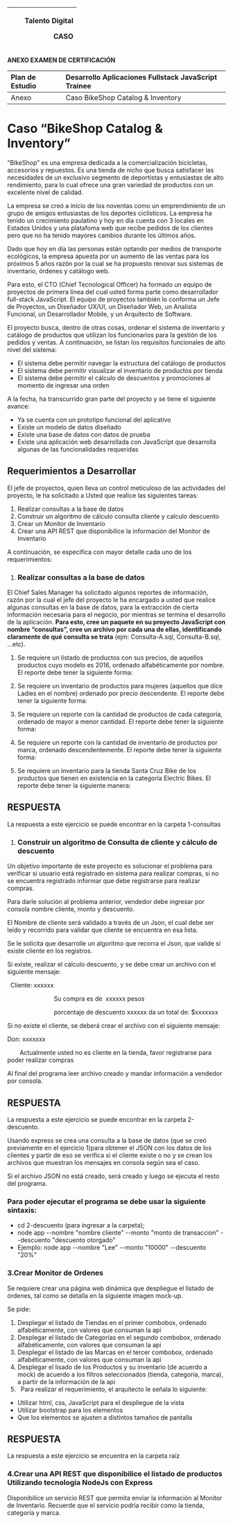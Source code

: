 ﻿|||<p>Talento Digital</p><p>CASO</p>|
| :- | :-: | -: |

**ANEXO EXAMEN DE CERTIFICACIÓN**

|Plan de Estudio|Desarrollo Aplicaciones Fullstack JavaScript Trainee|
| :- | :- |
|Anexo|Caso BikeShop Catalog & Inventory|
# Caso “BikeShop Catalog & Inventory”

“BikeShop” es una empresa dedicada a la comercialización bicicletas, accesorios y repuestos. Es una tienda de nicho que busca satisfacer las necesidades de un exclusivo segmento de deportistas y entusiastas de alto rendimiento, para lo cual ofrece una gran variedad de productos con un excelente nivel de calidad.

La empresa se creó a inicio de los noventas como un emprendimiento de un grupo de amigos entusiastas de los deportes ciclísticos. La empresa ha tenido un crecimiento paulatino y hoy en día cuenta con 3 locales en Estados Unidos y una platafoma web que recibe pedidos de los clientes pero que no ha tenido mayores cambios durante los últimos años.

Dado que hoy en día las personas están optando por medios de transporte ecológicos, la empresa apuesta por un aumento de las ventas para los próximos 5 años razón por la cual se ha propuesto renovar sus sistemas de inventario, órdenes y catálogo web.

Para esto, el CTO (Chief Tecnological Officer) ha formado un equipo de proyectos de primera línea del cual usted forma parte como desarrollador full-stack JavaScript. El equipo de proyectos también lo conforma un Jefe de Proyectos, un Diseñador UX/UI, un Diseñador Web, un Analista Funcional, un Desarrollador Mobile, y un Arquitecto de Software.

El proyecto busca, dentro de otras cosas, ordenar el sistema de inventario y catálogo de productos que utilizan los funcionarios para la gestión de los pedidos y ventas. A continuación, se listan los requisitos funcionales de alto nivel del sistema:

- El sistema debe permitir navegar la estructura del catálogo de productos
- El sistema debe permitir visualizar el inventario de productos por tienda 
- El sistema debe permitir el cálculo de descuentos y promociones al momento de ingresar una orden

A la fecha, ha transcurrido gran parte del proyecto y se tiene el siguiente avance:

- Ya se cuenta con un prototipo funcional del aplicativo
- Existe un modelo de datos diseñado
- Existe una base de datos con datos de prueba
- Existe una aplicación web desarrollada con JavaScript  que desarrolla algunas de las funcionalidades requeridas


## Requerimientos a Desarrollar
El jefe de proyectos, quien lleva un control meticuloso de las actividades del proyecto, le ha solicitado a Usted que realice las siguientes tareas:

1. Realizar consultas a la base de datos
1. Construir un algoritmo de cálculo consulta cliente y calculo descuento
1. Crear un Monitor de Inventario
1. Crear una API REST que disponibilice la información del Monitor de Inventario

A continuación, se especifica con mayor detalle cada uno de los requerimientos:

1. ### Realizar consultas a la base de datos

El Chief Sales Manager ha solicitado algunos reportes de información, razón por la cual el jefe del proyecto le ha encargado a usted que realice algunas consultas en la base de datos, para la extracción de cierta información necesaria para el negocio, por mientras se termina el desarrollo de la aplicación. **Para esto, cree un paquete en su proyecto JavaScript con nombre “consultas”, cree un archivo por cada una de ellas, identificando claramente de qué consulta se trata** (ejm: Consulta-A.sql, Consulta-B.sql, …etc).

1) Se requiere un listado de productos con sus precios, de aquellos productos cuyo modelo es 2016, ordenado alfabéticamente por nombre. El reporte debe tener la siguiente forma:

2) Se requiere un inventario de productos para mujeres (aquellos que dice Ladies en el nombre) ordenado por precio descendente. El reporte debe tener la siguiente forma:

3) Se requiere un reporte con la cantidad de productos de cada categoría, ordenado de mayor a menor cantidad. El reporte debe tener la siguiente forma:

4) Se requiere un reporte con la cantidad de inventario de productos por marca, ordenado descendentemente. El reporte debe tener la siguiente forma:

5) Se requiere un inventario para la tienda Santa Cruz Bike de los productos que tienen en existencia en la categoría Electric Bikes. El reporte debe tener la siguiente manera:

## RESPUESTA

La respuesta a este ejercicio se puede encontrar en la carpeta 1-consultas

1. ### Construir un algoritmo de Consulta de cliente y cálculo de descuento

Un objetivo importante de este proyecto es solucionar el problema para verificar si usuario está registrado en sistema para realizar compras, si no se encuentra registrado informar que debe registrarse para realizar compras.

Para darle solución al problema anterior, vendedor debe ingresar por consola nombre cliente, monto y descuento.

El Nombre de cliente será validado a través de un Json,  el cual debe ser leído y recorrido para validar que cliente se encuentra en esa lista.

Se le solicita que desarrolle un algoritmo que recorra el Json, que valide si existe cliente en los registros.

Si existe, realizar el cálculo descuento, y se debe crear un archivo con el siguiente mensaje:

` `Cliente: xxxxxx

`               `Su compra es de  xxxxxx pesos

`               `porcentaje de descuento xxxxxx da un total de: $xxxxxxx


Si no existe el cliente, se deberá crear el archivo con el siguiente mensaje:

Don: xxxxxxx

`    `Actualmente usted no es cliente en la tienda, favor registrarse para poder realizar compras 

Al final del programa leer archivo creado y mandar información a vendedor por consola.

## RESPUESTA

La respuesta a este ejercicio se puede encontrar en la carpeta 2-descuento.

Usando express se crea una consulta a la base de datos (que se creó previamente en el ejercicio 1)para obtener el JSON con los 
datos de los clientes y partir de eso se verifica si el cliente existe o no y se crean los archivos que muestran los mensajes en consola
según sea el caso.

Si el archivo JSON no está creado, será creado y luego se ejecuta el resto del programa.

### Para poder ejecutar el programa se debe usar la siguiente sintaxis:

- cd 2-descuento (para ingresar a la carpeta);
- node app --nombre "nombre cliente" --monto "monto de transaccion" --descuento "descuento otorgado"
- Ejemplo: node app --nombre "Lee" --monto "10000" --descuento "20%"

### 3.Crear Monitor de Ordenes

Se requiere crear una página web dinámica que despliegue el listado de órdenes, tal como se detalla en la siguiente imagen mock-up.


Se pide:

1) Desplegar el listado de Tiendas en el primer combobox, ordenado alfabéticamente, con valores que consuman la api
2) Desplegar el listado de Categorías en el segundo combobox, ordenado alfabéticamente, con valores que consuman la api
3) Desplegar el listado de las Marcas en el tercer combobox, ordenado alfabéticamente, con valores que consuman la api
4) Desplegar el lisado de los Productos y su inventario (de acuerdo a mock) de acuerdo a los filtros seleccionados (tienda, categoría, marca), a partir de la información de la api
5) ` `Para realizar el requerimiento, el arquitecto le señala lo siguiente:
- Utilizar html, css, JavaScript  para el despliegue de la vista 
- Utilizar bootstrap para los elementos
- Que los elementos se ajusten a distintos tamaños de pantalla

## RESPUESTA

La respuesta a este ejercicio se encuentra en la carpeta raíz 


### 4.Crear una API REST que disponibilice el listado de productos Utilizando tecnología NodeJs con Express

Disponibilice un servicio REST que permita enviar la información al Monitor de Inventario. Recuerde que el servicio podría recibir como la tienda, categoría y marca.



